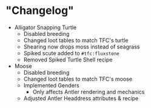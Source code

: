 # "Changelog"

- Alligator Snapping Turtle
  - Disabled breeding
  - Changed loot tables to match TFC's turtle
  - Shearing now drops moss instead of seagrass
  - Spiked scute added to `#tfc:fluxstone`
  - Removed Spiked Turtle Shell recipe 
- Moose
  - Disabled breeding
  - Changed loot tables to match TFC's moose
  - Implemented Genders
    - Only affects Antler rendering and mechanics
  - Adjusted Antler Headdress attributes & recipe

